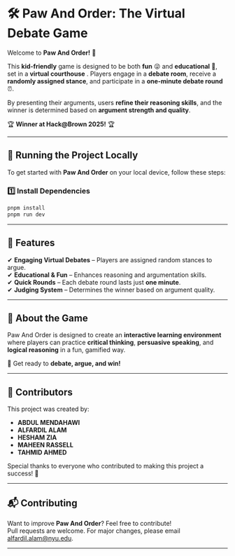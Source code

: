 # 🛠 Paw And Order: The Virtual Debate Game

Welcome to **Paw And Order!** 🎉

This **kid-friendly** game is designed to be both **fun** 😜 and **educational** 🏫, set in a **virtual courthouse** . Players engage in a **debate room**, receive a **randomly assigned stance**, and participate in a **one-minute debate round** ⏰.

By presenting their arguments, users **refine their reasoning skills**, and the winner is determined based on **argument strength and quality**.

🏆 **Winner at Hack@Brown 2025!** 🏆

---

## 🚀 Running the Project Locally

To get started with **Paw And Order** on your local device, follow these steps:

### 1️⃣ Install Dependencies

```sh
pnpm install
pnpm run dev
```

---

## 📌 Features

✔ **Engaging Virtual Debates** – Players are assigned random stances to argue.  
✔ **Educational & Fun** – Enhances reasoning and argumentation skills.  
✔ **Quick Rounds** – Each debate round lasts just **one minute**.  
✔ **Judging System** – Determines the winner based on argument quality.

---

## 🎯 About the Game

Paw And Order is designed to create an **interactive learning environment** where players can practice **critical thinking**, **persuasive speaking**, and **logical reasoning** in a fun, gamified way.

🚀 Get ready to **debate, argue, and win!**

---

## 👥 Contributors

This project was created by:

- **ABDUL MENDAHAWI**
- **ALFARDIL ALAM**
- **HESHAM ZIA**
- **MAHEEN RASSELL**
- **TAHMID AHMED**

Special thanks to everyone who contributed to making this project a success! 🎉

---

## 📬 Contributing

Want to improve **Paw And Order**? Feel free to contribute!  
Pull requests are welcome. For major changes, please email [alfardil.alam@nyu.edu](mailto:alfardil.alam@nyu.edu).

---
